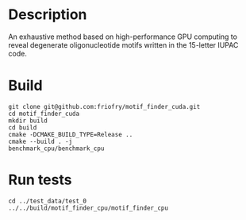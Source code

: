 # Description

An exhaustive method based on high-performance GPU computing to reveal degenerate oligonucleotide motifs written in the 15-letter IUPAC code.

# Build 
```
git clone git@github.com:friofry/motif_finder_cuda.git
cd motif_finder_cuda
mkdir build
cd build
cmake -DCMAKE_BUILD_TYPE=Release ..
cmake --build . -j
benchmark_cpu/benchmark_cpu 
```

# Run tests
```
cd ../test_data/test_0
../../build/motif_finder_cpu/motif_finder_cpu
```